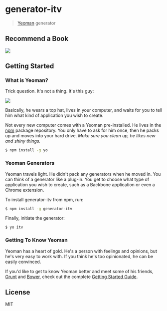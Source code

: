 # generator-itv 

> [Yeoman](http://yeoman.io) generator

## Recommend a Book

![](https://camo.githubusercontent.com/3d234a2cef3821c3d10b09ef083ad4c00353b2d2/687474703a2f2f67746d7330312e616c6963646e2e636f6d2f7470732f69312f54316a44564746714e585858626656712e642d3230352d3236362e706e67)

## Getting Started

### What is Yeoman?

Trick question. It's not a thing. It's this guy:

![](http://i.imgur.com/JHaAlBJ.png)

Basically, he wears a top hat, lives in your computer, and waits for you to tell him what kind of application you wish to create.

Not every new computer comes with a Yeoman pre-installed. He lives in the [npm](https://npmjs.org) package repository. You only have to ask for him once, then he packs up and moves into your hard drive. *Make sure you clean up, he likes new and shiny things.*

```bash
$ npm install -g yo
```

### Yeoman Generators

Yeoman travels light. He didn't pack any generators when he moved in. You can think of a generator like a plug-in. You get to choose what type of application you wish to create, such as a Backbone application or even a Chrome extension.

To install generator-itv from npm, run:

```bash
$ npm install -g generator-itv
```

Finally, initiate the generator:

```bash
$ yo itv
```

### Getting To Know Yeoman

Yeoman has a heart of gold. He's a person with feelings and opinions, but he's very easy to work with. If you think he's too opinionated, he can be easily convinced.

If you'd like to get to know Yeoman better and meet some of his friends, [Grunt](http://gruntjs.com) and [Bower](http://bower.io), check out the complete [Getting Started Guide](https://github.com/yeoman/yeoman/wiki/Getting-Started).


## License

MIT
